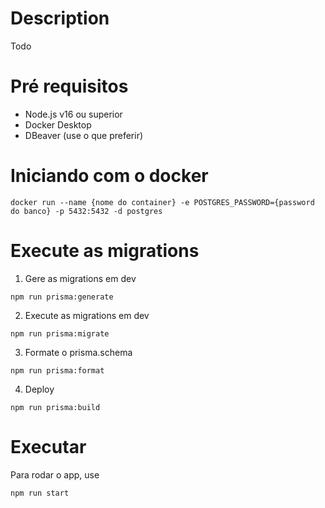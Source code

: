 # Description

Todo

# Pré requisitos

- Node.js v16 ou superior
- Docker Desktop
- DBeaver (use o que preferir)

# Iniciando com o docker

```
docker run --name {nome do container} -e POSTGRES_PASSWORD={password do banco} -p 5432:5432 -d postgres
```

# Execute as migrations

1. Gere as migrations em dev

```
npm run prisma:generate
```

2. Execute as migrations em dev

```
npm run prisma:migrate
```

3. Formate o prisma.schema

```
npm run prisma:format
```

4. Deploy

```
npm run prisma:build
```

# Executar

Para rodar o app, use

```
npm run start
```

